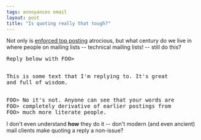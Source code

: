 ```yaml
---
tags: annoyances email
layout: post
title: "Is quoting really that tough?"
---
```




Not only is <a href="http://www.cwinters.com/news/display/?news_id=3247">enforced top posting</a> atrocious, but what century do we live in where people on mailing lists -- technical mailing lists! -- still do this?

<pre class="sourceCode">
Reply below with FOO>

<p>This is some text that I'm replying to. It's great 
and full of wisdom.

<p>FOO> No it's not. Anyone can see that your words are
FOO> completely derivative of earlier postings from
FOO> much more literate people.
</pre>

<p>I don't even understand <b>how</b> they do it -- don't modern (and even ancient) mail clients make quoting a reply a non-issue?


